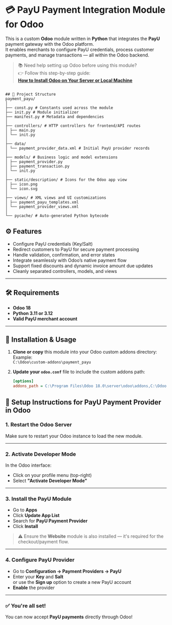 # 💳 PayU Payment Integration Module for Odoo

This is a custom **Odoo** module written in **Python** that integrates the **PayU** payment gateway with the Odoo platform.  
It enables merchants to configure PayU credentials, process customer payments, and manage transactions — all within the Odoo backend.

> 📚 Need help setting up Odoo before using this module?  
> 👉 Follow this step-by-step guide:  
> **[How to Install Odoo on Your Server or Local Machine](https://www.odiware.com/odoo/how-to-install-odoo-on-your-server-or-local-machine/)**

```

## 📁 Project Structure
payment_payu/
│
├── const.py # Constants used across the module
├── init.py # Module initializer
├── manifest.py # Metadata and dependencies
│
├── controllers/ # HTTP controllers for frontend/API routes
│ ├── main.py
│ └── init.py
│
├── data/
│ └── payment_provider_data.xml # Initial PayU provider records
│
├── models/ # Business logic and model extensions
│ ├── payment_provider.py
│ ├── payment_transaction.py
│ └── init.py
│
├── static/description/ # Icons for the Odoo app view
│ ├── icon.png
│ └── icon.svg
│
├── views/ # XML views and UI customizations
│ ├── payment_payu_templates.xml
│ └── payment_provider_views.xml
│
└── pycache/ # Auto-generated Python bytecode

```

## ⚙️ Features

- Configure PayU credentials (Key/Salt)
- Redirect customers to PayU for secure payment processing
- Handle validation, confirmation, and error states
- Integrate seamlessly with Odoo’s native payment flow
- Support fixed discounts and dynamic invoice amount due updates
- Cleanly separated controllers, models, and views

---

## 🛠 Requirements

- **Odoo 18**
- **Python 3.11 or 3.12**
- **Valid PayU merchant account**

---

## 🚀 Installation & Usage

1. **Clone or copy** this module into your Odoo custom addons directory:  
   Example:  
   `C:\Odoo\custom-addons\payment_payu`

2. **Update your `odoo.conf`** file to include the custom addons path:

   ```ini
   [options]
   addons_path = C:\Program Files\Odoo 18.0\server\odoo\addons,C:\Odoo\custom-addons
## 🔁 Setup Instructions for PayU Payment Provider in Odoo

### 1. Restart the Odoo Server
Make sure to restart your Odoo instance to load the new module.

---

### 2. Activate Developer Mode
In the Odoo interface:

- Click on your profile menu (top-right)
- Select **"Activate Developer Mode"**

---

### 3. Install the PayU Module

- Go to **Apps**
- Click **Update App List**
- Search for **PayU Payment Provider**
- Click **Install**

> ⚠️ Ensure the **Website** module is also installed — it's required for the checkout/payment flow.

---

### 4. Configure PayU Provider

- Go to **Configuration → Payment Providers → PayU**
- Enter your **Key** and **Salt**  
  or use the **Sign up** option to create a new PayU account
- **Enable** the provider

---

### ✅ You're all set!
You can now accept **PayU payments** directly through Odoo!
